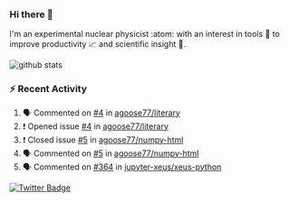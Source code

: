 ### Hi there 👋 

I'm an experimental nuclear physicist :atom: with an interest in tools :wrench: to improve productivity :chart_with_upwards_trend: and scientific insight :telescope:.

![github stats](https://github-readme-stats.vercel.app/api?username=agoose77&show_icons=true&hide_rank=true&hide_title=true&bg_color=30,e76445,904e95&text_color=efe3ec&icon_color=efe3ec)
<!--
**agoose77/agoose77** is a ✨ _special_ ✨ repository because its `README.md` (this file) appears on your GitHub profile.

Here are some ideas to get you started:

- 🔭 I’m currently working on ...
- 🌱 I’m currently learning ...
- 👯 I’m looking to collaborate on ...
- 🤔 I’m looking for help with ...
- 💬 Ask me about ...
- 📫 How to reach me: ...
- 😄 Pronouns: ...
- ⚡ Fun fact: ...
-->

### :zap: Recent Activity
<!--START_SECTION:activity-->
1. 🗣 Commented on [#4](https://github.com/agoose77/literary/issues/4) in [agoose77/literary](https://github.com/agoose77/literary)
2. ❗️ Opened issue [#4](https://github.com/agoose77/literary/issues/4) in [agoose77/literary](https://github.com/agoose77/literary)
3. ❗️ Closed issue [#5](https://github.com/agoose77/numpy-html/issues/5) in [agoose77/numpy-html](https://github.com/agoose77/numpy-html)
4. 🗣 Commented on [#5](https://github.com/agoose77/numpy-html/issues/5) in [agoose77/numpy-html](https://github.com/agoose77/numpy-html)
5. 🗣 Commented on [#364](https://github.com/jupyter-xeus/xeus-python/issues/364) in [jupyter-xeus/xeus-python](https://github.com/jupyter-xeus/xeus-python)
<!--END_SECTION:activity-->


[![Twitter Badge](https://img.shields.io/twitter/follow/agoose77?style=flat-square&logo=Twitter&logoColor=white&color=cornflowerblue)](https://twitter.com/agoose77)
